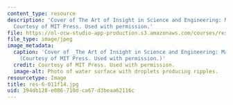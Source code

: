 ```yaml
---
content_type: resource
description: 'Cover of The Art of Insight in Science and Engineering: Mastering Complexity.
  Courtesy of MIT Press. Used with permission.'
file: https://ol-ocw-studio-app-production.s3.amazonaws.com/courses/res-6-011-the-art-of-insight-in-science-and-engineering-mastering-complexity-fall-2014/394db128e086710dca67d3beaa62116c_res-6-011f14.jpg
file_type: image/jpeg
image_metadata:
  caption: 'Cover of _The Art of Insight in Science and Engineering: Mastering Complexity_.
    (Courtesy of MIT Press. Used with permission.)'
  credit: Courtesy of MIT Press. Used with permission.
  image-alt: Photo of water surface with droplets producing ripples.
resourcetype: Image
title: res-6-011f14.jpg
uid: 394db128-e086-710d-ca67-d3beaa62116c
---
```

